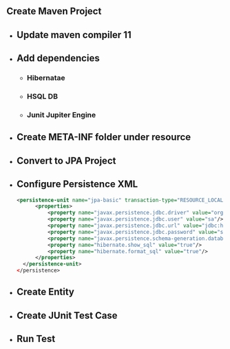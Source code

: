 ## Create Maven Project

- ## Update maven compiler 11
- ## Add dependencies
  - ### Hibernatae
  - ### HSQL DB
  - ### Junit Jupiter Engine
- ## Create META-INF folder under resource
- ## Convert to JPA Project
- ## Configure Persistence XML

  ```xml
  <persistence-unit name="jpa-basic" transaction-type="RESOURCE_LOCAL">
  		<properties>
  			<property name="javax.persistence.jdbc.driver" value="org.hsqldb.jdbc.JDBCDriver"/>
  			<property name="javax.persistence.jdbc.user" value="sa"/>
  			<property name="javax.persistence.jdbc.url" value="jdbc:hsqldb:mem:testDb"/>
  			<property name="javax.persistence.jdbc.password" value="sa"/>
  			<property name="javax.persistence.schema-generation.database.action" value="create"/>
  			<property name="hibernate.show_sql" value="true"/>
  			<property name="hibernate.format_sql" value="true"/>
  		</properties>
  	</persistence-unit>
  </persistence>

  ```

- ## Create Entity
- ## Create JUnit Test Case
- ## Run Test
